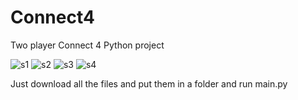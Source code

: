 # Connect4
Two player Connect 4 Python project

![s1](https://user-images.githubusercontent.com/86195907/123085789-48d75880-d440-11eb-9023-e946cfe6cfec.png)
![s2](https://user-images.githubusercontent.com/86195907/123085800-4bd24900-d440-11eb-83ce-7202957b5de5.png)
![s3](https://user-images.githubusercontent.com/86195907/123085808-4d9c0c80-d440-11eb-9cdc-92e609500f43.png)
![s4](https://user-images.githubusercontent.com/86195907/123085818-4f65d000-d440-11eb-89af-23d272af5620.png)

Just download all the files and put them in a folder and run main.py

